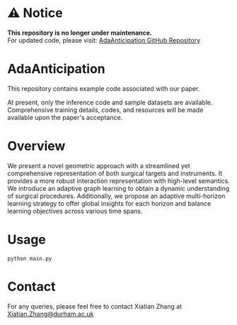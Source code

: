 # ⚠️ Notice

**This repository is no longer under maintenance.**  
For updated code, please visit: [AdaAnticipation GitHub Repository](https://github.com/FrancisXZhang/AdaAnticipation)

# AdaAnticipation

This repository contains example code associated with our paper.

At present, only the inference code and sample datasets are available. Comprehensive training details, codes, and resources will be made available upon the paper's acceptance.

# Overview
We present a novel geometric approach with a streamlined yet comprehensive representation of both surgical targets and instruments. It provides a more robust interaction representation with high-level semantics. We introduce an adaptive graph learning to obtain a dynamic understanding of surgical procedures. Additionally, we propose an adaptive multi-horizon learning strategy to offer global insights for each horizon and balance learning objectives across various time spans. 
# Usage
```
python main.py
```
# Contact
For any queries, please feel free to contact Xiatian Zhang at Xiatian.Zhang@durham.ac.uk

